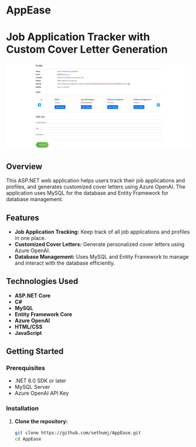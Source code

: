 # AppEase
# Job Application Tracker with Custom Cover Letter Generation

![AppEase UI Screenshot](images/screenshot.png)

## Overview
This ASP.NET web application helps users track their job applications and profiles, and generates customized cover letters using Azure OpenAI. The application uses MySQL for the database and Entity Framework for database management.

## Features
- **Job Application Tracking:** Keep track of all job applications and profiles in one place.
- **Customized Cover Letters:** Generate personalized cover letters using Azure OpenAI.
- **Database Management:** Uses MySQL and Entity Framework to manage and interact with the database efficiently.

## Technologies Used
- **ASP.NET Core**
- **C#**
- **MySQL**
- **Entity Framework Core**
- **Azure OpenAI**
- **HTML/CSS**
- **JavaScript**

## Getting Started

### Prerequisites
- .NET 6.0 SDK or later
- MySQL Server
- Azure OpenAI API Key

### Installation

1. **Clone the repository:**
   ```bash
   git clone https://github.com/sethumj/AppEase.git
   cd AppEase
